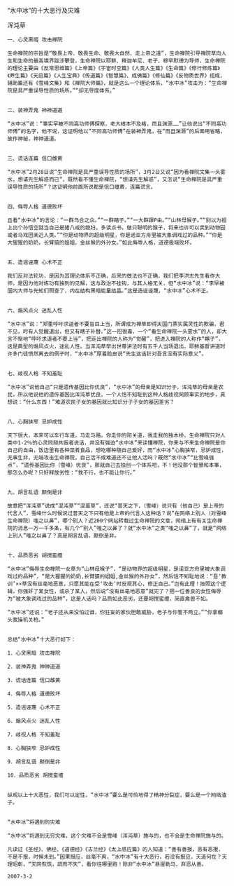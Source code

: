 “水中冰”的十大恶行及灾难

浑沌草


    一、心灵黑暗 攻击禅院

    生命禅院的宗旨是“敬畏上帝、敬畏生命、敬畏大自然、走上帝之道”，生命禅院引导禅院草向人生和生命的最高境界跋涉攀登，生命禅院以耶稣、释迦牟尼、老子、穆罕默德为导师，生命禅院的理论主要由《反常思维篇》《上帝篇》《宇宙时空篇》《人类人生篇》《生命篇》《修行修炼篇》《养生篇》《天启篇》《人生宝典》《传道篇》《智慧篇》、成佛篇》《修仙篇》《反物质世界》组成，辅助篇还有《雪峰文集》和《禅院大师篇》，就是这么一个理论体系，“水中冰”攻击为：“生命禅院是具严重误导性质的场所。”“却无导度体系。”


    二、装神弄鬼 神神道道

    “水中冰”说：“事实早被不同高功师傅探察，老大根本不及格，而且渊源……”让他说出“不同高功师傅”的名字，他不说，这证明他以“不同高功师傅”在装神弄鬼，在“而且渊源”的后面用省略，故作神秘，神神道道。


    三、谎话连篇 信口雌黄

    “水中冰”2月28日说“生命禅院是具严重误导性质的场所”，3月2日又说“因为看禅院文集一头雾水，想请先生解惑而已”，既然看不懂生命禅院，“想请先生解惑”，又怎说“生命禅院是具严重误导性质的场所”？这证明他前面所说都是信口雌黄，连篇谎言。


    四、侮辱人格 道德败坏

    且看“水中冰”的言论：“一群乌合之众。”“一群瞎子。”“一大群跟P虫。”“山林母猴子。”“别以为祖上出个孙悟空就当自己是猪八戒的媳妇，多读点书，做只聪明的猴子，将来也许可以卖到动物园或者马戏团亲近人类。”“你是动物界的超级明星，你是诺亚方舟里被大象调戏过的品种。”“你是大猩猩的奶奶，长臂猿的姐姐，金丝猴的外孙女。”如此侮辱人格，道德极端败坏。


    五、造谣诬蔑 心术不正

    我们反对法轮功，是因为其理论体系不正确，后来的做法也不正确，我们把李洪志先生看作大师，是因为他对练功有独到的见解，这与政治不挂钩，与其人格无关，但“水中冰”说：“李早被国内大师与先知们照查了，内在结构黑暗能量结晶。”这是造谣诬蔑，“水中冰”心术不正。


    六、煽风点火 迷乱人性

    “水中冰”说：“郑重呼吁求道者不要盲目上当，所谓成为禅草即得天国门票实属灵性的欺骗，君不见，时有人觉醒退出，但又有瞎子补替。”这一招很毒，一个“看生命禅院一头雾水”的人，却大言不惭地“呼吁求道者不要上当”，把走出禅院的人称为“觉醒”，把进入禅院的人称作“瞎子”，这是典型的煽风点火，迷乱人性。当浑沌草举出世尊讲法时有五千人当场退出，耶稣基督讲道时许多门徒愤然离去的例子时，“水中冰”厚着脸皮说“先生这话针对吾言没有实际意义”。


    七、歧视人格 不知羞耻

    “水中冰”说他自己“只是遗传基因比你优良”，“水中冰”的母亲是知识分子，浑沌草的母亲是农民，所以他说他的遗传基因比浑沌草优良，一个人恬不知耻到这种人格歧视罔顾事实的地步，真想说：“什么东西！”难道农民子女的基因就比知识分子子女的基因差劣？


    八、心胸狭窄 忌妒成性

    天下很大，本来可以车行车道，马走马路，你走你的阳关道，我走我的独木桥，生命禅院只对人类中1-2％的心灵同频共振者说话，并没有强迫“水中冰”来读懂禅院，你来与不来生命禅院是你自己的自由，饭店里有各种菜肴食品，想吃哪种随自己爱好，而“水中冰”心胸狭窄，忌妒成性，无事生非，无端攻击生命禅院，自己活不成难道还不让他人活吗？既然“水中冰”“比雪峰强点”，“遗传基因比你（雪峰）优良”，那就自己去独创一个体系吧，不！他没那个智慧和本事，那怎么办呢？只好释放劣性：“我不行，也不能让你行。”


    九、胡言乱语 颠倒是非

    故意把“浑沌草”说成“混沌草”“混蛋草”，还说“普天之下，（雪峰）说只有（他自己）是上帝的代言人”，雪峰什么时候说过普天之下只有他是上帝的代言人这种话？说“在网络上别人（对雪峰生命禅院）嗤之以鼻”，哪个别人？近200个网站转载过生命禅院的文章，网络上有有关生命禅院的消息一万一千多条，有几个“别人”嗤之以鼻了？就“水中冰”之类“嗤之以鼻”了，就是“网络上别人”嗤之以鼻了？真是胡言乱语，颠倒是非。


    十、品质恶劣 胡搅蛮缠

    “水中冰”侮辱生命禅院一女草为“山林母猴子”，“是动物界的超级明星，是诺亚方舟里被大象调戏过的品种”，“是大猩猩的奶奶,长臂猿的姐姐,金丝猴的外孙女”，然后恬不知耻地说：“吾‘教训’××草没有丝毫地恶意，只愿其能在受‘攻击’时反观其心，修正自己。”岂有此理！按照这个逻辑，你强奸了某女性，或杀了某人，然后说“没有丝毫地恶意”就完了？把一位善良的女性侮辱为“被大象调戏过的品种”，这是人话吗？品质如此恶劣，还要胡搅蛮缠，简直禽兽不如。

    “水中冰”还说：“老子还从来没怕过谁，你狂妄的家伙胆敢威胁，老子与你誓不两立。”“你拿榔头我操机关枪。”


    总结“水中冰”十大恶行如下：

    1．心灵黑暗 攻击禅院

    2．装神弄鬼 神神道道

    3．谎话连篇 信口雌黄

    4．侮辱人格 道德败坏

    5．造谣诬蔑 心术不正

    6．煽风点火 迷乱人性

    7．歧视人格 不知羞耻

    8．心胸狭窄 忌妒成性

    9．胡言乱语 颠倒是非

    10．品质恶劣 胡搅蛮缠


    纵观以上十大恶性，我们可以定性，“水中冰”要么是可怜地得了精神分裂症，要么是一个网络渣子。


    “水中冰”将遇到的灾难
  
    “水中冰”将遇到无穷灾难，这个灾难不会是雪峰（浑沌草）施与的，也不会是生命禅院施与的。

    凡读过《圣经》、佛经、《道德经》《古兰经》《太上感应篇》的人知道：“善有善报，恶有恶报，不是不报，时候未到。”因果报应，丝毫不爽，“水中冰”有十大恶行，若没有报应，天道何在？天理昭彰，“天网恢恢，疏而不失”，看你往哪里跑！除非“水中冰”悬崖勒马，弃恶从善。

    2007-3-2



